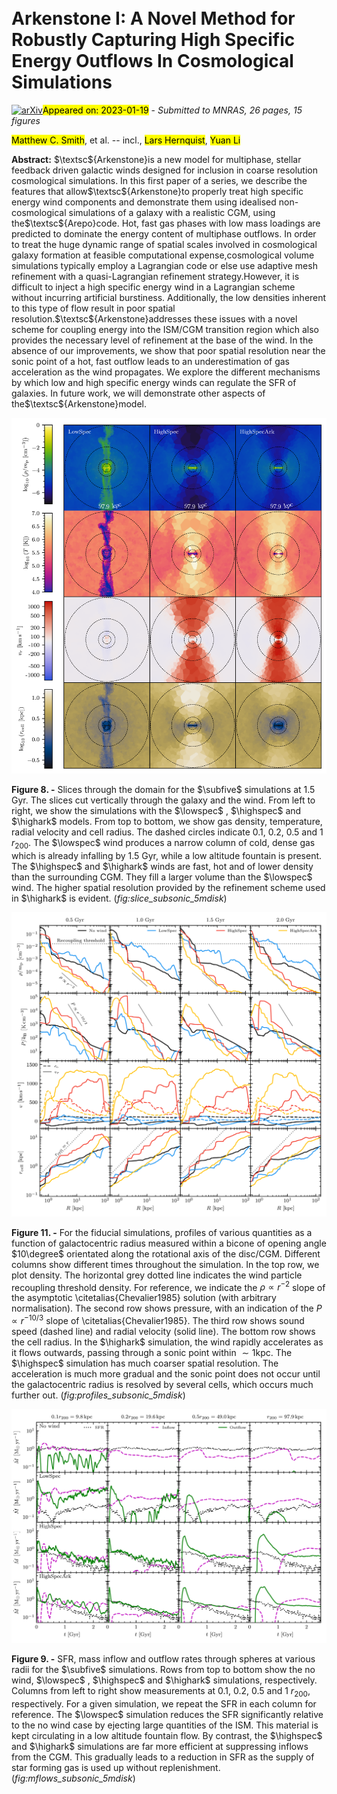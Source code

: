 <div class="macros" style="visibility:hidden;">
$\newcommand{\ensuremath}{}$
$\newcommand{\xspace}{}$
$\newcommand{\object}[1]{\texttt{#1}}$
$\newcommand{\farcs}{{.}''}$
$\newcommand{\farcm}{{.}'}$
$\newcommand{\arcsec}{''}$
$\newcommand{\arcmin}{'}$
$\newcommand{\ion}[2]{#1#2}$
$\newcommand{\textsc}[1]{\textrm{#1}}$
$\newcommand{\hl}[1]{\textrm{#1}}$
$\newcommand{\kms}{\mathrm{km s^{-1}}}$
$\newcommand{\Msun}{\mathrm{M_\odot}}$
$\newcommand{\lowspec}{\textit{LowSpec}}$
$\newcommand{\highspec}{\textit{HighSpec}}$
$\newcommand{\highark}{\textit{HighSpecArk}}$
$\newcommand{\medark}{\textit{MedSpecArk}}$
$\newcommand{\subfive}{fiducial}$
$\newcommand{\thebibliography}{\DeclareRobustCommand{\VAN}[3]{##3}\VANthebibliography}$</div>

<div class="macros" style="visibility:hidden;">
$\newcommand{$\ensuremath$}{}$
$\newcommand{$\xspace$}{}$
$\newcommand{$\object$}[1]{\texttt{#1}}$
$\newcommand{$\farcs$}{{.}''}$
$\newcommand{$\farcm$}{{.}'}$
$\newcommand{$\arcsec$}{''}$
$\newcommand{$\arcmin$}{'}$
$\newcommand{$\ion$}[2]{#1#2}$
$\newcommand{$\textsc$}[1]{\textrm{#1}}$
$\newcommand{$\hl$}[1]{\textrm{#1}}$
$\newcommand{$\kms$}{\mathrm{km s^{-1}}}$
$\newcommand{$\Msun$}{\mathrm{M_\odot}}$
$\newcommand{$\lowspec$}{\textit{LowSpec}}$
$\newcommand{$\highspec$}{\textit{HighSpec}}$
$\newcommand{$\highark$}{\textit{HighSpecArk}}$
$\newcommand{$\medark$}{\textit{MedSpecArk}}$
$\newcommand{$\subfive$}{fiducial}$
$\newcommand{$\thebibliography$}{\DeclareRobustCommand{\VAN}[3]{##3}\VANthebibliography}$</div>



<div id="title">

# Arkenstone I: A Novel Method for Robustly Capturing High Specific Energy Outflows In Cosmological Simulations

</div>
<div id="comments">

[![arXiv](https://img.shields.io/badge/arXiv-2301.07116-b31b1b.svg)](https://arxiv.org/abs/2301.07116)<mark>Appeared on: 2023-01-19</mark> - _Submitted to MNRAS, 26 pages, 15 figures_

</div>
<div id="authors">

<mark><mark>Matthew C. Smith</mark></mark>, et al. -- incl., <mark><mark>Lars Hernquist</mark></mark>, <mark><mark>Yuan Li</mark></mark>

</div>
<div id="abstract">

**Abstract:** $\textsc${Arkenstone}is a new model for multiphase, stellar feedback driven galactic winds designed for inclusion in coarse resolution cosmological simulations. In this first paper of a series, we describe the features that allow$\textsc${Arkenstone}to properly treat high specific energy wind components and demonstrate them using idealised non-cosmological simulations of a galaxy with a realistic CGM, using the$\textsc${Arepo}code. Hot, fast gas phases with low mass loadings are predicted to dominate the energy content of multiphase outflows. In order to treat the huge dynamic range of spatial scales involved in cosmological galaxy formation at feasible computational expense,cosmological volume simulations typically employ a Lagrangian code or else use adaptive mesh refinement with a quasi-Lagrangian refinement strategy.However, it is difficult to inject a high specific energy wind in a Lagrangian scheme without incurring artificial burstiness. Additionally, the low densities inherent to this type of flow result in poor spatial resolution.$\textsc${Arkenstone}addresses these issues with a novel scheme for coupling energy into the ISM/CGM transition region which also provides the necessary level of refinement at the base of the wind. In the absence of our improvements, we show that poor spatial resolution near the sonic point of a hot, fast outflow leads to an underestimation of gas acceleration as the wind propagates. We explore the different mechanisms by which low and high specific energy winds can regulate the SFR of galaxies. In future work, we will demonstrate other aspects of the$\textsc${Arkenstone}model.

</div>

<div id="div_fig1">

<img src="tmp_2301.07116/./figs/slice_with_rcell_subsonic_5mdisk_300.png" alt="Fig8" width="100%"/>

**Figure 8. -** Slices through the domain for the $\subfive$  simulations at 1.5 Gyr.
The slices cut vertically through the galaxy and the wind. From left to right,
we show the simulations with the $\lowspec$ , $\highspec$  and $\highark$  models.
From top to bottom, we show gas density, temperature, radial velocity
and cell radius. The dashed circles indicate 0.1, 0.2, 0.5 and 1 $r_{200}$.
The $\lowspec$  wind produces a narrow column of cold, dense gas which is
already infalling by 1.5 Gyr, while a low altitude fountain is present.
The $\highspec$  and $\highark$  winds are fast, hot and of lower density
than the surrounding CGM. They fill a larger volume than the $\lowspec$ 
wind. The higher spatial resolution provided by the refinement scheme used
in $\highark$  is evident. (*fig:slice_subsonic_5mdisk*)

</div>
<div id="div_fig2">

<img src="tmp_2301.07116/./figs/profiles_subsonic_5mdisk_more_quants.png" alt="Fig11" width="100%"/>

**Figure 11. -** For the fiducial simulations,
profiles of various quantities as a function of galactocentric radius
measured within a bicone of opening angle $10\degree$ orientated along
the rotational axis of the disc/CGM. Different columns show different
times throughout the simulation. In the top row, we plot density.
The horizontal grey dotted line indicates the wind particle recoupling threshold
density. For reference, we indicate the $\rho \propto r^{-2}$ slope of the
asymptotic
\citetalias{Chevalier1985} solution (with arbitrary normalisation).
The second row shows pressure, with an indication of the $P \propto r^{-10/3}$
slope of \citetalias{Chevalier1985}.
The third row shows sound speed (dashed line) and radial
velocity (solid line).
The bottom row shows the cell radius.
In the $\highark$  simulation, the wind rapidly accelerates as it flows outwards,
passing through a sonic point within $\sim 1 \mathrm{kpc}$. The $\highspec$  simulation
has much coarser spatial resolution. The acceleration is much more gradual and the
sonic point does not occur until the galactocentric radius is resolved by several cells,
which occurs much further out.
 (*fig:profiles_subsonic_5mdisk*)

</div>
<div id="div_fig3">

<img src="tmp_2301.07116/./figs/mflows_subsonic_5mdisk_with_nowind.png" alt="Fig9" width="100%"/>

**Figure 9. -** SFR, mass inflow and outflow rates through spheres
at various radii for the $\subfive$  simulations. Rows from top to bottom
show the no wind, $\lowspec$ , $\highspec$  and $\highark$  simulations,
respectively.
Columns from left to right show measurements at 0.1, 0.2, 0.5 and
1 $r_{200}$, respectively. For a given simulation, we repeat the
SFR in each column for reference. The $\lowspec$  simulation
reduces the SFR significantly relative to the no wind case by
ejecting large quantities of the ISM. This material is kept circulating
in a low altitude fountain flow. By contrast, the $\highspec$  and $\highark$ 
simulations are far more efficient at suppressing inflows from the CGM. This
gradually leads to a reduction in SFR as the supply of star forming gas is
used up without replenishment. (*fig:mflows_subsonic_5mdisk*)

</div>